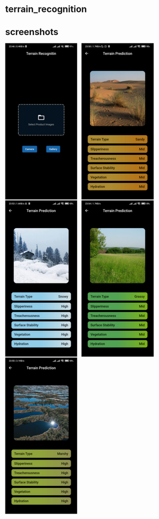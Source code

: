 # terrain_recognition

# screenshots
<img src="https://github.com/akshatt25/terrain_recognition/blob/main/folder/Screenshot_2024-02-07-23-46-06-735_com.example.terrain_recognition.jpg" alt="Image Alt Text" height="500" style="display:inline-block; margin-right:10px;">  <img src="https://github.com/akshatt25/terrain_recognition/blob/main/folder/Screenshot_2024-02-07-23-50-27-807_com.example.terrain_recognition.jpg" alt="Image Alt Text" height="500" style="display:inline-block; margin-right:10px;">  <img src="https://github.com/akshatt25/terrain_recognition/blob/main/folder/Screenshot_2024-02-07-23-53-55-673_com.example.terrain_recognition.jpg" alt="Image Alt Text" height="500" style="display:inline-block; margin-right:10px;">  <img src="https://github.com/akshatt25/terrain_recognition/blob/main/folder/Screenshot_2024-02-07-23-54-16-782_com.example.terrain_recognition.jpg" alt="Image Alt Text" height="500" style="display:inline-block; margin-right:10px;">  <img src="https://github.com/akshatt25/terrain_recognition/blob/main/folder/Screenshot_2024-02-07-23-55-09-630_com.example.terrain_recognition.jpg" alt="Image Alt Text" height="500" style="display:inline-block; margin-right:10px;"> 
